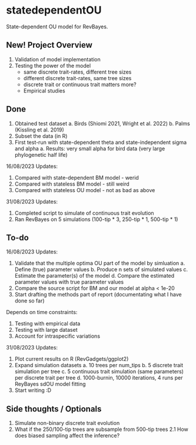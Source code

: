 # statedependentOU
State-dependent OU model for RevBayes. 

## New! Project Overview
1. Validation of model implementation
2. Testing the power of the model<ul>
    <li>same discrete trait-rates, different tree sizes</li>
    <li>different discrete trait-rates, same tree sizes</li>
    <li>discrete trait or continuous trait matters more?</li>
3. Empirical studies





## Done
1. Obtained test dataset
    a. Birds (Shiomi 2021, Wright et al. 2022)
    b. Palms (Kissling et al. 2019)
2. Subset the data (in R)
3. First test-run with state-dependent theta and state-independent sigma and alpha
    a. Results: very small alpha for bird data (very large phylogenetic half life)

16/08/2023 Updates:
1. Compared with state-dependent BM model - werid
2. Compared with stateless BM model - still weird
3. Compared with stateless OU model - not as bad as above

31/08/2023 Updates:
1. Completed script to simulate of continuous trait evolution
2. Ran RevBayes on 5 simulations (100-tip * 3, 250-tip * 1, 500-tip * 1)


## To-do
16/08/2023 Updates:
1. Validate that the multiple optima OU part of the model by simluation
    a. Define (true) parameter values
    b. Produce n sets of simulated values
    c. Estimate the parameter(s) of the model
    d. Compare the estimated parameter values with true parameter values
2. Compare the source script for BM and our model at alpha < 1e-20
3. Start drafting the methods part of report (documentating what I have done so far)

Depends on time constraints:
1. Testing with empirical data
2. Testing with large dataset
3. Account for intraspecific variations

31/08/2023 Updates:
1. Plot current results on R (RevGadgets/ggplot2)
2. Expand simulation datasets
    a. 10 trees per num_tips
    b. 5 discrete trait simulation per tree
    c. 5 continuous trait simulation (same parameters) per discrete trait per tree
    d. 1000-burnin, 10000 iterations, 4 runs per ReyBayes sdOU model fitting
3. Start writing :D


## Side thoughts / Optionals
1. Simulate non-binary discrete trait evolution
2. What if the 250/100-tip trees are subsample from 500-tip trees
    2.1 How does biased sampling affect the inference?